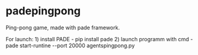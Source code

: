 # padepingpong


Ping-pong game, made with pade framework. 

For launch: 1) install PADE - pip install pade 
            2) launch programm with cmd - pade start-runtine --port 20000 agentspingpong.py
